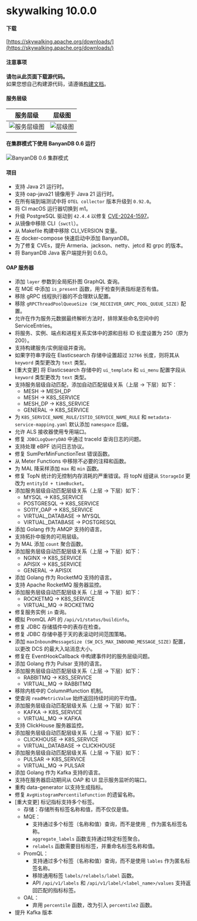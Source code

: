 # skywalking 10.0.0
#### 下载

[https://skywalking.apache.org/downloads/](https://skywalking.apache.org/downloads/)

#### 注意事项

**请勿从此页面下载源代码。**  
如果您想自己构建源代码，请遵循[构建文档](https://github.com/apache/skywalking/tree/master/docs/en/guides/How-to-build.md#build-from-github)。

#### 服务层级

| 服务层级 | 层级图 |
| --- | --- |
| ![服务层级图](https://private-user-images.githubusercontent.com/5441976/329275238-54f52e45-fa1f-4a72-b77c-0946a79e6827.png) | ![层级图](https://private-user-images.githubusercontent.com/5441976/329275319-1568adcd-b7f1-463c-9160-b7898e8fc7e6.png) |

#### 在集群模式下使用 BanyanDB 0.6 运行

![BanyanDB 0.6 集群模式](https://private-user-images.githubusercontent.com/5441976/329417162-4cec5330-2d94-4e3a-9995-8475680a9fcc.png)

#### 项目

- 支持 Java 21 运行时。
- 支持 oap-java21 镜像用于 Java 21 运行时。
- 在所有端到端测试中将 `OTEL collector` 版本升级到 `0.92.0`。
- 将 CI macOS 运行器切换到 m1。
- 升级 PostgreSQL 驱动到 `42.4.4` 以修复 [CVE-2024-1597](https://github.com/advisories/GHSA-24rp-q3w6-vc56)。
- 从镜像中移除 CLI（`swctl`）。
- 从 Makefile 构建中移除 CLI_VERSION 变量。
- 在 docker-compose 快速启动中添加 BanyanDB。
- 为了修复 CVEs，提升 Armeria、jackson、netty、jetcd 和 grpc 的版本。
- 将 BanyanDB Java 客户端提升到 0.6.0。

#### OAP 服务器

- 添加 `layer` 参数到全局拓扑图 GraphQL 查询。
- 在 MQE 中添加 `is_present` 函数，用于检查列表指标是否有值。
- 移除 gRPC 线程执行器的不合理默认配置。
- 移除 `gRPCThreadPoolQueueSize (SW_RECEIVER_GRPC_POOL_QUEUE_SIZE)` 配置。
- 允许在作为服务元数据最终解析方法时，排除某些命名空间中的 ServiceEntries。
- 将服务、实例、端点和进程关系实体中的源和目标 ID 长度设置为 250（原为 200）。
- 支持构建服务/实例层级并查询。
- 如果字符串字段在 Elasticsearch 存储中设置超过 `32766` 长度，则将其从 `keyword` 类型更改为 `text` 类型。
- [重大变更] 将 Elasticsearch 存储中的 `ui_template` 和 `ui_menu` 配置字段从 `keyword` 类型更改为 `text` 类型。
- 支持服务层级自动匹配，添加自动匹配层级关系（上层 -> 下层）如下：
  - MESH -> MESH_DP
  - MESH -> K8S_SERVICE
  - MESH_DP -> K8S_SERVICE
  - GENERAL -> K8S_SERVICE
- 为 `K8S_SERVICE_NAME_RULE/ISTIO_SERVICE_NAME_RULE` 和 `metadata-service-mapping.yaml` 默认添加 `namespace` 后缀。
- 允许 ALS 接收器使用专用端口。
- 修复 `JDBCLogQueryDAO` 中通过 traceId 查询日志的问题。
- 支持处理 eBPF 访问日志协议。
- 修复 SumPerMinFunctionTest 错误函数。
- 从 Meter Functions 中移除不必要的注释和函数。
- 为 MAL 降采样添加 `max` 和 `min` 函数。
- 修复 TopN 统计的无控制内存消耗的严重错误。将 topN 组键从 `StorageId` 更改为 `entityId + timeBucket`。
- 添加服务层级自动匹配层级关系（上层 -> 下层）如下：
  - MYSQL -> K8S_SERVICE
  - POSTGRESQL -> K8S_SERVICE
  - SO11Y_OAP -> K8S_SERVICE
  - VIRTUAL_DATABASE -> MYSQL
  - VIRTUAL_DATABASE -> POSTGRESQL
- 添加 Golang 作为 AMQP 支持的语言。
- 支持拓扑中服务的可用层级。
- 为 MAL 添加 `count` 聚合函数。
- 添加服务层级自动匹配层级关系（上层 -> 下层）如下：
  - NGINX -> K8S_SERVICE
  - APISIX -> K8S_SERVICE
  - GENERAL -> APISIX
- 添加 Golang 作为 RocketMQ 支持的语言。
- 支持 Apache RocketMQ 服务器监控。
- 添加服务层级自动匹配层级关系（上层 -> 下层）如下：
  - ROCKETMQ -> K8S_SERVICE
  - VIRTUAL_MQ -> ROCKETMQ
- 修复服务实例 `in` 查询。
- 模拟 PromQL API 的 `/api/v1/status/buildinfo`。
- 修复 JDBC 存储插件中的表存在检查。
- 修复 JDBC 存储中基于天的表滚动时间范围策略。
- 添加 `maxInboundMessageSize (SW_DCS_MAX_INBOUND_MESSAGE_SIZE)` 配置，以更改 DCS 的最大入站消息大小。
- 修复在 EventHookCallback 中构建事件时的服务层级问题。
- 添加 Golang 作为 Pulsar 支持的语言。
- 添加服务层级自动匹配层级关系（上层 -> 下层）如下：
  - RABBITMQ -> K8S_SERVICE
  - VIRTUAL_MQ -> RABBITMQ
- 移除内核中的 Column#function 机制。
- 使查询 `readMetricValue` 始终返回持续时间的平均值。
- 添加服务层级自动匹配层级关系（上层 -> 下层）如下：
  - KAFKA -> K8S_SERVICE
  - VIRTUAL_MQ -> KAFKA
- 支持 ClickHouse 服务器监控。
- 添加服务层级自动匹配层级关系（上层 -> 下层）如下：
  - CLICKHOUSE -> K8S_SERVICE
  - VIRTUAL_DATABASE -> CLICKHOUSE
- 添加服务层级自动匹配层级关系（上层 -> 下层）如下：
  - PULSAR -> K8S_SERVICE
  - VIRTUAL_MQ -> PULSAR
- 添加 Golang 作为 Kafka 支持的语言。
- 支持在服务器启动期间从 OAP 和 UI 显示服务监听的端口。
- 重构 data-generator 以支持生成指标。
- 修复 `AvgHistogramPercentileFunction` 的遗留名称。
- [重大变更] 标记指标支持多个标签。
  - 存储：存储所有标签名称和值，而不仅仅是值。
  - MQE：
    - 支持通过多个标签（名称和值）查询，而不是使用 `_` 作为匿名标签名称。
    - `aggregate_labels` 函数支持通过特定标签聚合。
    - `relabels` 函数需要目标标签，并重命名标签名称和值。
  - PromQL：
    - 支持通过多个标签（名称和值）查询，而不是使用 `lables` 作为匿名标签名称。
    - 移除通用标签 `labels/relabels/label` 函数。
    - API `/api/v1/labels` 和 `/api/v1/label/<label_name>/values` 支持返回匹配的指标标签。
  - OAL：
    - 弃用 `percentile` 函数，改为引入 `percentile2` 函数。
- 提升 Kafka 版本